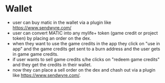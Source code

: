 # Wallet

- user can buy matic in the wallet via a plugin like https://www.sendwyre.com/ 
- user can convert MATIC into any mylife+ token (game credit or project token) by placing an order on the dex. 
- when they want to use the game credits in the app they click on "use in app" and the game credits get sent to a burn address and the user gets in game game credits. 
- if user wants to sell game credits s/he clicks on "redeem game credits" and they get the credits in their wallet. 
- now they can place a sell order on the dex and chash out  via a plugin like https://www.sendwyre.com/. 

